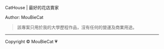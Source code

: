 CatHouse | 最好的花店賣家

Author: MouBieCat

> 該專案只用於我的大學歷程作品，沒有任何的營運及商業用途。

-------------
Copyright © MouBieCat 💗
